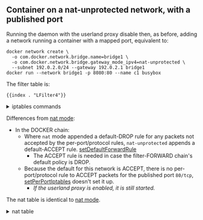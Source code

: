 ## Container on a nat-unprotected network, with a published port

Running the daemon with the userland proxy disable then, as before, adding a network running a container with a mapped port, equivalent to:

	docker network create \
	  -o com.docker.network.bridge.name=bridge1 \
	  -o com.docker.network.bridge.gateway_mode_ipv4=nat-unprotected \
	  --subnet 192.0.2.0/24 --gateway 192.0.2.1 bridge1
	docker run --network bridge1 -p 8080:80 --name c1 busybox

The filter table is:

    {{index . "LFilter4"}}

<details>
<summary>iptables commands</summary>

    {{index . "SFilter4"}}

</details>

Differences from [nat mode][400]:

  - In the DOCKER chain:
    - Where `nat` mode appended a default-DROP rule for any packets not accepted
      by the per-port/protocol rules, `nat-unprotected` appends a default-ACCEPT
      rule. [setDefaultForwardRule][402]
      - The ACCEPT rule is needed in case the filter-FORWARD chain's default
         policy is DROP.
    - Because the default for this network is ACCEPT, there is no per-port/protocol
      rule to ACCEPT packets for the published port `80/tcp`, [setPerPortIptables][401]
      doesn't set it up.
      - _If the userland proxy is enabled, it is still started._

The nat table is identical to [nat mode][400].

<details>
<summary>nat table</summary>

    {{index . "LNat4"}}

    {{index . "SNat4"}}

</details>

[400]: usernet-portmap.md
[401]: https://github.com/robmry/moby/blob/52c89d467fc5326149e4bbb8903d23589b66ff0d/libnetwork/drivers/bridge/port_mapping_linux.go#L747
[402]: https://github.com/robmry/moby/blob/52c89d467fc5326149e4bbb8903d23589b66ff0d/libnetwork/drivers/bridge/setup_ip_tables_linux.go#L261-L266
